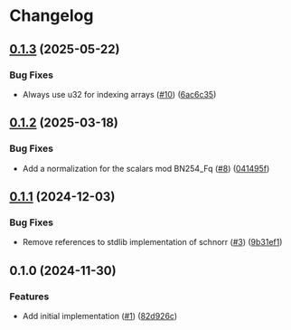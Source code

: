 # Changelog

## [0.1.3](https://github.com/noir-lang/schnorr/compare/v0.1.2...v0.1.3) (2025-05-22)


### Bug Fixes

* Always use u32 for indexing arrays ([#10](https://github.com/noir-lang/schnorr/issues/10)) ([6ac6c35](https://github.com/noir-lang/schnorr/commit/6ac6c35907b960a5d1c63a3bb3c92b097fad2d28))

## [0.1.2](https://github.com/noir-lang/schnorr/compare/v0.1.1...v0.1.2) (2025-03-18)


### Bug Fixes

* Add a normalization for the scalars mod BN254_Fq ([#8](https://github.com/noir-lang/schnorr/issues/8)) ([041495f](https://github.com/noir-lang/schnorr/commit/041495fefce1c101b190b2b08a43f7d56ddeb369))

## [0.1.1](https://github.com/noir-lang/schnorr/compare/v0.1.0...v0.1.1) (2024-12-03)


### Bug Fixes

* Remove references to stdlib implementation of schnorr ([#3](https://github.com/noir-lang/schnorr/issues/3)) ([9b31ef1](https://github.com/noir-lang/schnorr/commit/9b31ef155525697e4f783947ccdeda6e0cf513f5))

## 0.1.0 (2024-11-30)


### Features

* Add initial implementation ([#1](https://github.com/noir-lang/schnorr/issues/1)) ([82d926c](https://github.com/noir-lang/schnorr/commit/82d926c4bfffef0083b3eb8cd7c7dfdffe7844df))
